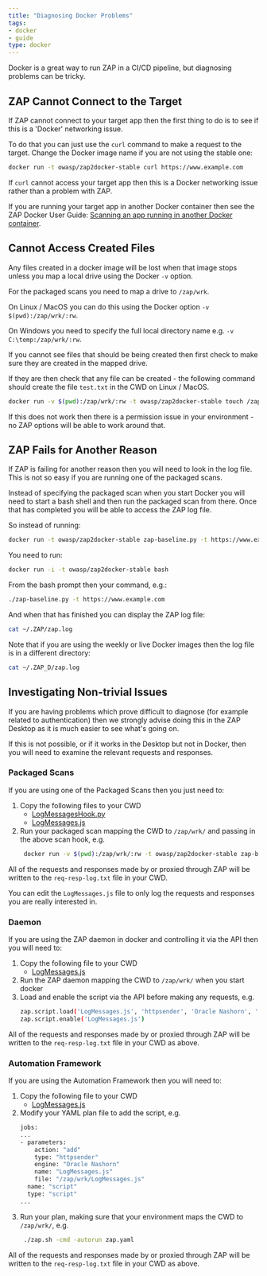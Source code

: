 ```yaml
---
title: "Diagnosing Docker Problems"
tags: 
- docker
- guide
type: docker
---
```


Docker is a great way to run ZAP in a CI/CD pipeline, but diagnosing problems can be tricky.

## ZAP Cannot Connect to the Target

If ZAP cannot connect to your target app then the first thing to do is to see if this is a 'Docker' networking issue.

To do that you can just use the `curl` command to make a request to the target. Change the Docker image name if you are not using the stable one:

```bash
docker run -t owasp/zap2docker-stable curl https://www.example.com
```

If `curl` cannot access your target app then this is a Docker networking issue rather than a problem with ZAP.

If you are running your target app in another Docker container then see the ZAP Docker User Guide: 
[Scanning an app running in another Docker container](../about/#scanning-an-app-running-in-another-docker-container). 

## Cannot Access Created Files

Any files created in a docker image will be lost when that image stops unless you map a local drive using the Docker `-v` option.

For the packaged scans you need to map a drive to `/zap/wrk`.

On Linux / MacOS you can do this using the Docker option `-v $(pwd):/zap/wrk/:rw`.

On Windows you need to specify the full local directory name e.g. `-v C:\temp:/zap/wrk/:rw`.

If you cannot see files that should be being created then first check to make sure they are created in the mapped drive.

If they are then check that any file can be created - the following command should create the file `test.txt` in the CWD on Linux / MacOS.

```bash
docker run -v $(pwd):/zap/wrk/:rw -t owasp/zap2docker-stable touch /zap/wrk/test.txt
```

If this does not work then there is a permission issue in your environment - no ZAP options will be able to work around that.


## ZAP Fails for Another Reason

If ZAP is failing for another reason then you will need to look in the log file.
This is not so easy if you are running one of the packaged scans.

Instead of specifying the packaged scan when you start Docker you will need to start a bash shell and then run the packaged scan from there.
Once that has completed you will be able to access the ZAP log file.

So instead of running:

```bash
docker run -t owasp/zap2docker-stable zap-baseline.py -t https://www.example.com
```

You need to run:

```bash
docker run -i -t owasp/zap2docker-stable bash 
```

From the bash prompt then your command, e.g.:

```bash
./zap-baseline.py -t https://www.example.com
```

And when that has finished you can display the ZAP log file:

```bash
cat ~/.ZAP/zap.log
```

Note that if you are using the weekly or live Docker images then the log file is in a different directory:

```bash
cat ~/.ZAP_D/zap.log
```

## Investigating Non-trivial Issues

If you are having problems which prove difficult to diagnose (for example related to authentication) then we strongly advise doing this in the ZAP Desktop as it is much easier to see what's going on.

If this is not possible, or if it works in the Desktop but not in Docker, then you will need to examine the relevant requests and responses.

### Packaged Scans

If you are using one of the Packaged Scans then you just need to:

1. Copy the following files to your CWD
    * [LogMessagesHook.py](https://github.com/zaproxy/community-scripts/blob/main/scan-hooks/LogMessagesHook.py)
    * [LogMessages.js](https://github.com/zaproxy/community-scripts/blob/main/httpsender/LogMessages.js)
2. Run your packaged scan mapping the CWD to `/zap/wrk/` and passing in the above scan hook, e.g.
   ```bash
    docker run -v $(pwd):/zap/wrk/:rw -t owasp/zap2docker-stable zap-baseline.py -t https://www.example.com --hook=LogMessagesHook.py
    ```
    
All of the requests and responses made by or proxied through ZAP will be written to the `req-resp-log.txt` file in your CWD.

You can edit the `LogMessages.js` file to only log the requests and responses you are really interested in.

### Daemon

If you are using the ZAP daemon in docker and controlling it via the API then you will need to:

1. Copy the following file to your CWD
   * [LogMessages.js](https://github.com/zaproxy/community-scripts/blob/main/httpsender/LogMessages.js)
2. Run the ZAP daemon mapping the CWD to `/zap/wrk/` when you start docker
3. Load and enable the script via the API before making any requests, e.g.
   ```bash
   zap.script.load('LogMessages.js', 'httpsender', 'Oracle Nashorn', '/zap/wrk/LogMessages.js')
   zap.script.enable('LogMessages.js')
   ```

All of the requests and responses made by or proxied through ZAP will be written to the `req-resp-log.txt` file in your CWD as above.

### Automation Framework

If you are using the Automation Framework then you will need to:

1. Copy the following file to your CWD
   * [LogMessages.js](https://github.com/zaproxy/community-scripts/blob/main/httpsender/LogMessages.js)
2. Modify your YAML plan file to add the script, e.g.
   ```bash
   jobs:
   ...
   - parameters:
       action: "add"
       type: "httpsender"
       engine: "Oracle Nashorn"
       name: "LogMessages.js"
       file: "/zap/wrk/LogMessages.js"
     name: "script"
     type: "script"
   ...
   ```
3. Run your plan, making sure that your environment maps the CWD to `/zap/wrk/`, e.g.
   ```bash
    ./zap.sh -cmd -autorun zap.yaml
    ```
    
All of the requests and responses made by or proxied through ZAP will be written to the `req-resp-log.txt` file in your CWD as above.
